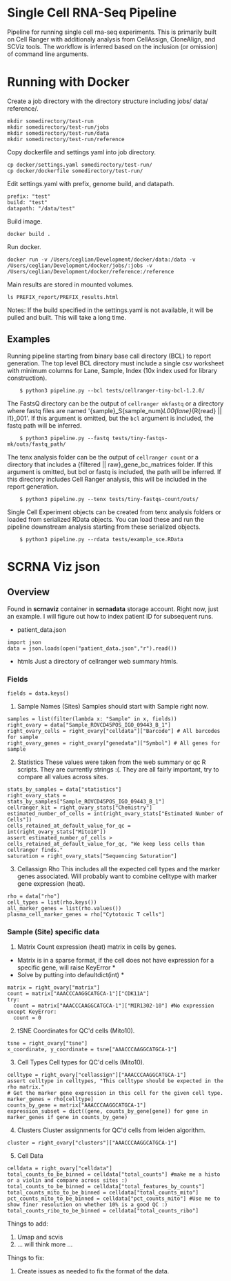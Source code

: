 # Single Cell RNA-Seq Pipeline #

Pipeline for running single cell rna-seq experiments.
This is primarily built on Cell Ranger with additionaly analysis from CellAssign, CloneAlign, and SCViz tools.
The workflow is inferred based on the inclusion (or omission) of command line arguments.

# Running with Docker #

Create a job directory with the directory structure including jobs/ data/ reference/.
```
mkdir somedirectory/test-run
mkdir somedirectory/test-run/jobs
mkdir somedirectory/test-run/data
mkdir somedirectory/test-run/reference
```

Copy dockerfile and settings yaml into job directory.
```
cp docker/settings.yaml somedirectory/test-run/
cp docker/dockerfile somedirectory/test-run/
```

Edit settings.yaml with prefix, genome build, and datapath.
```
prefix: "test"
build: "test"
datapath: "/data/test"
```

Build image.
```
docker build .
```

Run docker.
```
docker run -v /Users/ceglian/Development/docker/data:/data -v /Users/ceglian/Development/docker/jobs/:jobs -v /Users/ceglian/Development/docker/reference:/reference
```


Main results are stored in mounted volumes.
```
ls PREFIX_report/PREFIX_results.html
```




Notes:
If the build specified in the settings.yaml is not available, it will be pulled and built.  This will take a long time.



## Examples ##

Running pipeline starting from binary base call directory (BCL) to report generation.
The top level BCL directory must include a single csv worksheet with minimum columns for Lane, Sample, Index (10x index used for library construction).

```
    $ python3 pipeline.py --bcl tests/cellranger-tiny-bcl-1.2.0/
```

The FastsQ directory can be the output of `cellranger mkfastq` or a directory where fastq files are named '{sample}_S{sample_num}_L00{lane}_{R{read} || I1}_001'.
If this argument is omitted, but the `bcl` argument is included, the fastq path will be inferred.

```
    $ python3 pipeline.py --fastq tests/tiny-fastqs-mk/outs/fastq_path/
```

The tenx analysis folder can be the output of `cellranger count` or a directory that includes a {filtered || raw}_gene_bc_matrices folder.
If this argument is omitted, but bcl or fastq is included, the path will be inferred.
If this directory includes Cell Ranger analysis, this will be included in the report generation.

```
    $ python3 pipeline.py --tenx tests/tiny-fastqs-count/outs/
```

Single Cell Experiment objects can be created from tenx analysis folders or loaded from serialized RData objects.
You can load these and run the pipeline downstream analysis starting from these serialized objects.

```
    $ python3 pipeline.py --rdata tests/example_sce.RData
```


# SCRNA Viz json

## Overview
Found in **scrnaviz** container in **scrnadata** storage account.
Right now, just an example. I will figure out how to index patient ID for subsequent runs.

- patient_data.json

```
import json
data = json.loads(open("patient_data.json","r").read())
```

- htmls
Just a directory of cellranger web summary htmls.

### Fields
```
fields = data.keys()
```

1. Sample Names (Sites)
Samples should start with Sample right now.
```
samples = list(filter(lambda x: "Sample" in x, fields))
right_ovary = data["Sample_ROVCD45POS_IGO_09443_B_1"]
right_ovary_cells = right_ovary["celldata"]["Barcode"] # All barcodes for sample
right_ovary_genes = right_ovary["genedata"]["Symbol"] # All genes for sample
```

2. Statistics
These values were taken from the web summary or qc R scripts.  They are currently strings :(.
They are all fairly important, try to compare all values across sites.
```
stats_by_samples = data["statistics"]
right_ovary_stats = stats_by_samples["Sample_ROVCD45POS_IGO_09443_B_1"]
cellranger_kit = right_ovary_stats["Chemistry"]
estimated_number_of_cells = int(right_ovary_stats["Estimated Number of Cells"])
cells_retained_at_default_value_for_qc = int(right_ovary_stats["Mito10"])
assert estimated_number_of_cells > cells_retained_at_default_value_for_qc, "We keep less cells than cellranger finds."
saturation = right_ovary_stats["Sequencing Saturation"]
```

3. Cellassign Rho
This includes all the expected cell types and the marker genes associated.
Will probably want to combine celltype with marker gene expression (heat).
```
rho = data["rho"]
cell_types = list(rho.keys())
all_marker_genes = list(rho.values())
plasma_cell_marker_genes = rho["Cytotoxic T cells"]
```

### Sample (Site) specific data

1. Matrix
Count expression (heat) matrix in cells by genes.
* Matrix is in a sparse format, if the cell does not have expression for a specific gene, will raise KeyError *
* Solve by putting into defaultdict(int) *

```
matrix = right_ovary["matrix"]
count = matrix["AAACCCAAGGCATGCA-1"]["CDK11A"]
try:
  count = matrix["AAACCCAAGGCATGCA-1"]["MIR1302-10"] #No expression
except KeyError:
  count = 0
```

2. tSNE
Coordinates for QC'd cells (Mito10).
```
tsne = right_ovary["tsne"]
x_coordinate, y_coordinate = tsne["AAACCCAAGGCATGCA-1"]
```

3. Cell Types
Cell types for QC'd cells (Mito10).
```
celltype = right_ovary["cellassign"]["AAACCCAAGGCATGCA-1"]
assert celltype in celltypes, "This celltype should be expected in the rho matrix."
# Get the marker gene expression in this cell for the given cell type.
marker_genes = rho[celltype]
counts_by_gene = matrix["AAACCCAAGGCATGCA-1"]
expression_subset = dict((gene, counts_by_gene[gene]) for gene in marker_genes if gene in counts_by_gene)
```

4. Clusters
Cluster assignments for QC'd cells from leiden algorithm.
```
cluster = right_ovary["clusters"]["AAACCCAAGGCATGCA-1"]
```

5. Cell Data

```
celldata = right_ovary["celldata"]
total_counts_to_be_binned = celldata["total_counts"] #make me a histo or a violin and compare across sites :)
total_counts_to_be_binned = celldata["total_features_by_counts"]
total_counts_mito_to_be_binned = celldata["total_counts_mito"]
pct_counts_mito_to_be_binned = celldata["pct_counts_mito"] #Use me to show finer resolution on whether 10% is a good QC :)
total_counts_ribo_to_be_binned = celldata["total_counts_ribo"]
```


Things to add:
1) Umap and scvis
2) ... will think more ...

Things to fix:
1) Create issues as needed to fix the format of the data.
